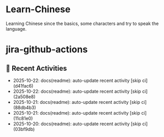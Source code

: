 # Learn-Chinese
Learning Chinese since the basics, some characters and try to speak the language.

# jira-github-actions
## 📌 Recent Activities
<!--START_SECTION:activity-->
- 2025-10-22: docs(readme): auto-update recent activity [skip ci] (d41fac6)
- 2025-10-22: docs(readme): auto-update recent activity [skip ci] (2a508e8)
- 2025-10-21: docs(readme): auto-update recent activity [skip ci] (88db4b3)
- 2025-10-21: docs(readme): auto-update recent activity [skip ci] (11c81e0)
- 2025-10-20: docs(readme): auto-update recent activity [skip ci] (03bf9db)
<!--END_SECTION:activity-->
